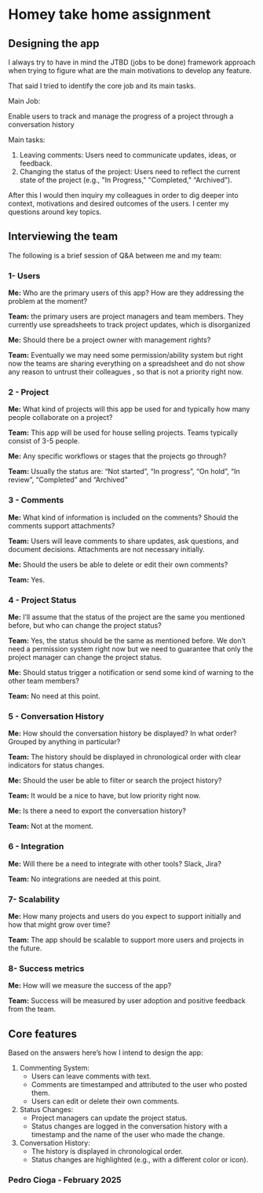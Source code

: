 # Homey take home assignment

## Designing the app

I always try to have in mind the JTBD (jobs to be done) framework approach when trying to figure what are the main motivations to develop any feature.

That said I tried to identify the core job and its main tasks.

Main Job:

Enable users to track and manage the progress of a project through a conversation history

Main tasks:

1. Leaving comments: Users need to communicate updates, ideas, or feedback.
2. Changing the status of the project: Users need to reflect the current state of the project (e.g., "In Progress," "Completed," “Archived”).

After this I would then inquiry my colleagues in order to dig deeper into context, motivations and desired outcomes of the users. I center my questions around key topics.

## Interviewing the team

The following is a brief session of Q&A between me and my team:

### 1- Users

**Me:** Who are the primary users of this app? How are they addressing the problem at the moment?

**Team:** the primary users are project managers and team members. They currently use spreadsheets to track project updates, which is disorganized

**Me:** Should there be a project owner with management rights?

**Team:** Eventually we may need some permission/ability system but right now the teams are sharing everything on a spreadsheet and do not show any reason to untrust their colleagues , so that is not a priority right now.

### 2 - Project

**Me:** What kind of projects will this app be used for and typically how many people collaborate on a project?

**Team:** This app will be used for house selling projects. Teams typically consist of 3-5 people.

**Me:** Any specific workflows or stages that the projects go through?

**Team:** Usually the status are: “Not started”, “In progress”, “On hold”, “In review”, “Completed” and “Archived”

### 3 - Comments

**Me:** What kind of information is included on the comments? Should the comments support attachments?

**Team:** Users will leave comments to share updates, ask questions, and document decisions. Attachments are not necessary initially.

**Me:** Should the users be able to delete or edit their own comments?

**Team:** Yes.

### 4 - Project Status

**Me:** I’ll assume that the status of the project are the same you mentioned before, but who can change the project status?

**Team:** Yes, the status should be the same as mentioned before. We don’t need a permission system right now but we need to guarantee that only the project manager can change the project status.

**Me:** Should status trigger a notification or send some kind of warning to the other team members?

**Team:** No need at this point.

### 5 - Conversation History

**Me:** How should the conversation history be displayed? In what order? Grouped by anything in particular?

**Team:** The history should be displayed in chronological order with clear indicators for status changes.

**Me:** Should the user be able to filter or search the project history?

**Team:** It would be a nice to have, but low priority right now.

**Me:** Is there a need to export the conversation history?

**Team:** Not at the moment.

### 6 - Integration

**Me:** Will there be a need to integrate with other tools? Slack, Jira?

**Team:** No integrations are needed at this point.

### 7- Scalability

**Me:** How many projects and users do you expect to support initially and how that might grow over time?

**Team:** The app should be scalable to support more users and projects in the future.

### 8- Success metrics

**Me:** How will we measure the success of the app?

**Team:** Success will be measured by user adoption and positive feedback from the team.

## Core features

Based on the answers here’s how I intend to design the app:

1. Commenting System:
   - Users can leave comments with text.
   - Comments are timestamped and attributed to the user who posted them.
   - Users can edit or delete their own comments.
2. Status Changes:
   - Project managers can update the project status.
   - Status changes are logged in the conversation history with a timestamp and the name of the user who made the change.
3. Conversation History:
   - The history is displayed in chronological order.
   - Status changes are highlighted (e.g., with a different color or icon).

### Pedro Cioga - February 2025
